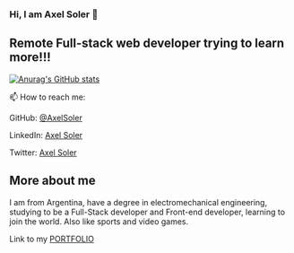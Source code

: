 ### Hi, I am Axel Soler 👋

## Remote Full-stack web developer trying to learn more!!!

[![Anurag's GitHub stats](https://github-readme-stats.vercel.app/api?username=AxelSoler)](https://github.com/AxelSoler/github-readme-stats)

📫 How to reach me: 

GitHub: [@AxelSoler](https://github.com/AxelSoler)

LinkedIn: [Axel Soler](https://www.linkedin.com/in/axel-soler-685985232/)

Twitter: [Axel Soler](https://twitter.com/AxelSoler18)

## More about me

I am from Argentina, have a degree in electromechanical engineering, studying to be a Full-Stack developer and Front-end developer, learning to join the world.
Also like sports and video games.

Link to my [PORTFOLIO](https://axelsoler.github.io/Axel-Soler-Portfolio/)

<!--
**AxelSoler/AxelSoler** is a ✨ _special_ ✨ repository because its `README.md` (this file) appears on your GitHub profile.

Here are some ideas to get you started:

- 🔭 I’m currently working on ...
- 🌱 I’m currently learning ...
- 👯 I’m looking to collaborate on ...
- 🤔 I’m looking for help with ...
- 💬 Ask me about ...
- 📫 How to reach me: ...
- 😄 Pronouns: ...
- ⚡ Fun fact: ...
-->
